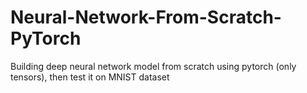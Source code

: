 # Neural-Network-From-Scratch-PyTorch
Building deep neural network model from scratch using pytorch (only tensors), then test it on MNIST dataset 
